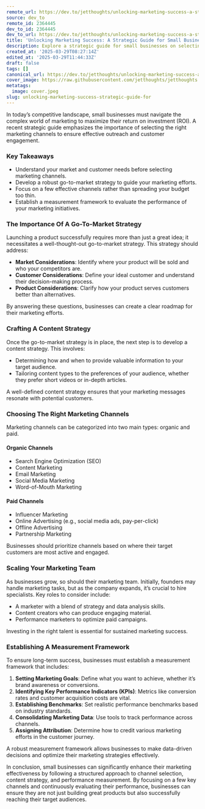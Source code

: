 ```yaml
---
remote_url: https://dev.to/jetthoughts/unlocking-marketing-success-a-strategic-guide-for-small-businesses-o1m
source: dev_to
remote_id: 2364445
dev_to_id: 2364445
dev_to_url: https://dev.to/jetthoughts/unlocking-marketing-success-a-strategic-guide-for-small-businesses-o1m
title: 'Unlocking Marketing Success: A Strategic Guide for Small Businesses'
description: Explore a strategic guide for small businesses on selecting the best marketing channels to increase ROI and ensure effective outreach.
created_at: '2025-03-29T08:27:14Z'
edited_at: '2025-03-29T11:44:33Z'
draft: false
tags: []
canonical_url: https://dev.to/jetthoughts/unlocking-marketing-success-a-strategic-guide-for-small-businesses-o1m
cover_image: https://raw.githubusercontent.com/jetthoughts/jetthoughts.github.io/master/content/blog/unlocking-marketing-success-strategic-guide-for/cover.jpeg
metatags:
  image: cover.jpeg
slug: unlocking-marketing-success-strategic-guide-for
---
```

In today’s competitive landscape, small businesses must navigate the complex world of marketing to maximize their return on investment (ROI). A recent strategic guide emphasizes the importance of selecting the right marketing channels to ensure effective outreach and customer engagement.

### Key Takeaways

*   Understand your market and customer needs before selecting marketing channels.
*   Develop a robust go-to-market strategy to guide your marketing efforts.
*   Focus on a few effective channels rather than spreading your budget too thin.
*   Establish a measurement framework to evaluate the performance of your marketing initiatives.

### The Importance Of A Go-To-Market Strategy

Launching a product successfully requires more than just a great idea; it necessitates a well-thought-out go-to-market strategy. This strategy should address:

*   **Market Considerations**: Identify where your product will be sold and who your competitors are.
*   **Customer Considerations**: Define your ideal customer and understand their decision-making process.
*   **Product Considerations**: Clarify how your product serves customers better than alternatives.

By answering these questions, businesses can create a clear roadmap for their marketing efforts.

### Crafting A Content Strategy

Once the go-to-market strategy is in place, the next step is to develop a content strategy. This involves:

*   Determining how and when to provide valuable information to your target audience.
*   Tailoring content types to the preferences of your audience, whether they prefer short videos or in-depth articles.

A well-defined content strategy ensures that your marketing messages resonate with potential customers.

### Choosing The Right Marketing Channels

Marketing channels can be categorized into two main types: organic and paid.

#### Organic Channels

*   Search Engine Optimization (SEO)
*   Content Marketing
*   Email Marketing
*   Social Media Marketing
*   Word-of-Mouth Marketing

#### Paid Channels

*   Influencer Marketing
*   Online Advertising (e.g., social media ads, pay-per-click)
*   Offline Advertising
*   Partnership Marketing

Businesses should prioritize channels based on where their target customers are most active and engaged.

### Scaling Your Marketing Team

As businesses grow, so should their marketing team. Initially, founders may handle marketing tasks, but as the company expands, it’s crucial to hire specialists. Key roles to consider include:

*   A marketer with a blend of strategy and data analysis skills.
*   Content creators who can produce engaging material.
*   Performance marketers to optimize paid campaigns.

Investing in the right talent is essential for sustained marketing success.

### Establishing A Measurement Framework

To ensure long-term success, businesses must establish a measurement framework that includes:

1.  **Setting Marketing Goals**: Define what you want to achieve, whether it’s brand awareness or conversions.
2.  **Identifying Key Performance Indicators (KPIs)**: Metrics like conversion rates and customer acquisition costs are vital.
3.  **Establishing Benchmarks**: Set realistic performance benchmarks based on industry standards.
4.  **Consolidating Marketing Data**: Use tools to track performance across channels.
5.  **Assigning Attribution**: Determine how to credit various marketing efforts in the customer journey.

A robust measurement framework allows businesses to make data-driven decisions and optimize their marketing strategies effectively.

In conclusion, small businesses can significantly enhance their marketing effectiveness by following a structured approach to channel selection, content strategy, and performance measurement. By focusing on a few key channels and continuously evaluating their performance, businesses can ensure they are not just building great products but also successfully reaching their target audiences.